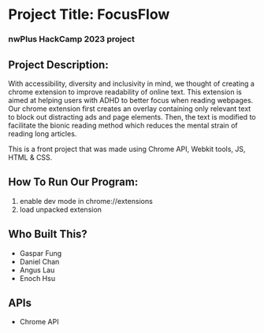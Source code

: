 # Project Title: FocusFlow
### nwPlus HackCamp 2023 project

## **Project Description:**
With accessibility, diversity and inclusivity in mind, we thought of creating a chrome extension to improve readability of online text. 
This extension is aimed at helping users with ADHD to better focus when reading webpages. Our chrome extension first creates an overlay containing only relevant text to block out distracting ads and page elements. Then, the text is modified to facilitate the bionic reading method which reduces the mental strain of reading long articles.

This is a front project that was made using Chrome API, Webkit tools, JS, HTML & CSS.

## **How To Run Our Program:**

1. enable dev mode in chrome://extensions
2. load unpacked extension

## **Who Built This?**

- Gaspar Fung
- Daniel Chan
- Angus Lau
- Enoch Hsu

## APIs

- Chrome API


